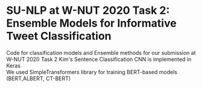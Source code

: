 # SU-NLP at W-NUT 2020 Task 2: Ensemble Models for Informative Tweet Classification

Code for classification models and Ensemble methods for our submission at W-NUT 2020 Task 2
Kim's Sentence Classification CNN is implemented in Keras<br />
We used SimpleTransformers library for training BERT-based models (BERT,ALBERT, CT-BERT)<br />

